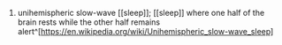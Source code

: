 1. unihemispheric slow-wave [[sleep]]; [[sleep]] where one half of the brain rests while the other half remains alert^[https://en.wikipedia.org/wiki/Unihemispheric_slow-wave_sleep]